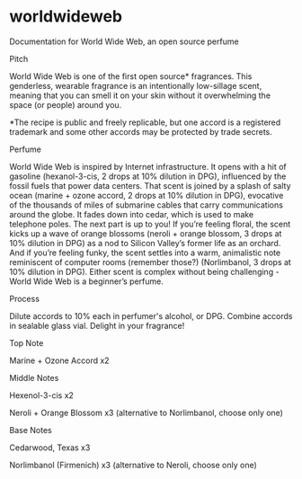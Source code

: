 # worldwideweb
Documentation for World Wide Web, an open source perfume

Pitch

World Wide Web is one of the first open source* fragrances. This genderless, wearable fragrance is an intentionally low-sillage scent, meaning that you can smell it on your skin without it overwhelming the space (or people) around you.

*The recipe is public and freely replicable, but one accord is a registered trademark and some other accords may be protected by trade secrets.
 
Perfume

World Wide Web is inspired by Internet infrastructure. It opens with a hit of gasoline (hexanol-3-cis, 2 drops at 10% dilution in DPG), influenced by the fossil fuels that power data centers. That scent is joined by a splash of salty ocean (marine + ozone accord, 2 drops at 10% dilution in DPG), evocative of the thousands of miles of submarine cables that carry communications around the globe. It fades down into cedar, which is used to make telephone poles. The next part is up to you! If you’re feeling floral, the scent kicks up a wave of orange blossoms (neroli + orange blossom, 3 drops at 10% dilution in DPG) as a nod to Silicon Valley’s former life as an orchard. And if you’re feeling funky, the scent settles into a warm, animalistic note reminiscent of computer rooms (remember those?) (Norlimbanol, 3 drops at 10% dilution in DPG). Either scent is complex without being challenging - World Wide Web is a beginner’s perfume.

Process

Dilute accords to 10% each in perfumer's alcohol, or DPG. Combine accords in sealable glass vial. Delight in your fragrance!

Top Note

Marine + Ozone Accord x2

Middle Notes

Hexenol-3-cis  x2

Neroli + Orange Blossom x3
(alternative to Norlimbanol, choose only one)

Base Notes

Cedarwood, Texas x3

Norlimbanol (Firmenich) x3
(alternative to Neroli, choose only one)
